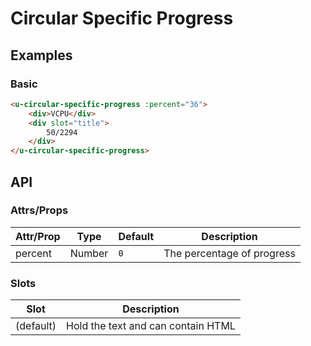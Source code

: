 # Circular Specific Progress

## Examples
### Basic

``` html
<u-circular-specific-progress :percent="36">
    <div>VCPU</div>
    <div slot="title">
        50/2294
    </div>
</u-circular-specific-progress>
```

## API
### Attrs/Props

| Attr/Prop | Type | Default | Description |
| --------- | ---- | ------- | ----------- |
| percent | Number | `0` | The percentage of progress |

### Slots

| Slot | Description |
| ---- | ----------- |
| (default) | Hold the text and can contain HTML |
